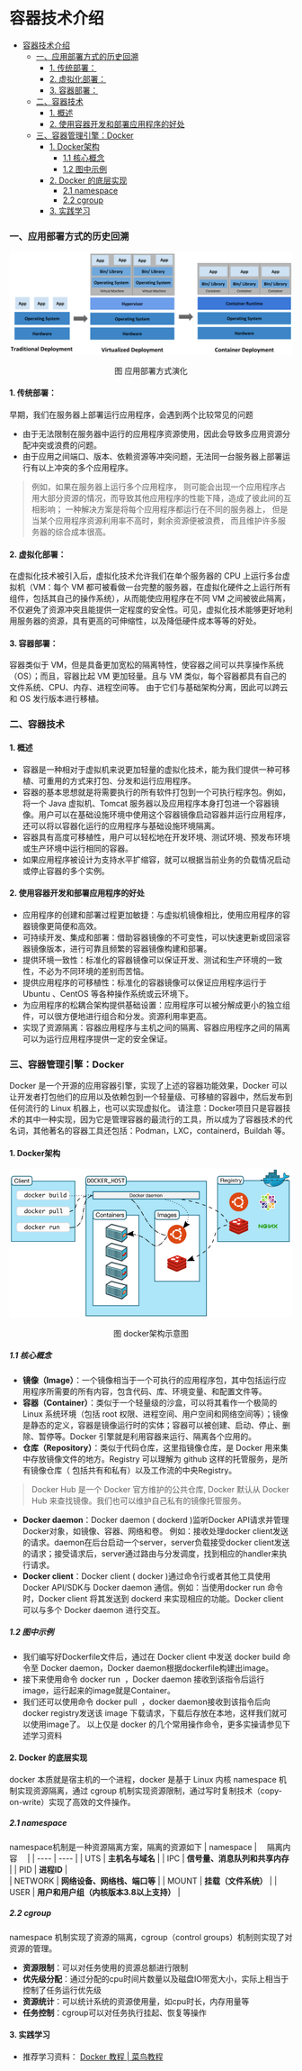 容器技术介绍
=============
- [容器技术介绍](#容器技术介绍)
    - [一、应用部署方式的历史回溯](#一、应用部署方式的历史回溯)
      - [1. 传统部署：](#1传统部署：)
      - [2. 虚拟化部署：](#2虚拟化部署：)
      - [3. 容器部署：](#3容器部署：)
    - [二、容器技术](#二、容器技术)
      - [1. 概述](#1概述)
      - [2. 使用容器开发和部署应用程序的好处](#2使用容器开发和部署应用程序的好处)
    - [三、容器管理引擎：Docker](#三、容器管理引擎：docker)
      - [1. Docker架构](#1-docker架构)
        - [1.1 核心概念](#1-1核心概念)
        - [1.2 图中示例](#1-2图中示例)
      - [2. Docker 的底层实现](#2-docker的底层实现)
        - [2.1 namespace](#2-1-namespace)
        - [2.2 cgroup](#2-2-cgroup)
      - [3. 实践学习](#3实践学习)


### 一、应用部署方式的历史回溯
![应用部署方式演化](image/应用部署方式.png)
<p align="center">图 应用部署方式演化</p>

#### 1. 传统部署：
早期，我们在服务器上部署运行应用程序，会遇到两个比较常见的问题
- 由于无法限制在服务器中运行的应用程序资源使用，因此会导致多应用资源分配冲突或浪费的问题。
- 由于应用之间端口、版本、依赖资源等冲突问题，无法同一台服务器上部署运行有以上冲突的多个应用程序。
>例如，如果在服务器上运行多个应用程序， 则可能会出现一个应用程序占用大部分资源的情况，而导致其他应用程序的性能下降，造成了彼此间的互相影响； 一种解决方案是将每个应用程序都运行在不同的服务器上， 但是当某个应用程序资源利用率不高时，剩余资源便被浪费， 而且维护许多服务器的综合成本很高。
#### 2. 虚拟化部署：
在虚拟化技术被引入后，虚拟化技术允许我们在单个服务器的 CPU 上运行多台虚拟机（VM：每个 VM 都可被看做一台完整的服务器，在虚拟化硬件之上运行所有组件，包括其自己的操作系统），从而能使应用程序在不同 VM 之间被彼此隔离，不仅避免了资源冲突且能提供一定程度的安全性。可见，虚拟化技术能够更好地利用服务器的资源，具有更高的可伸缩性，以及降低硬件成本等等的好处。
#### 3. 容器部署：
容器类似于 VM，但是具备更加宽松的隔离特性，使容器之间可以共享操作系统（OS）；而且，容器比起 VM 更加轻量。且与 VM 类似，每个容器都具有自己的文件系统、CPU、内存、进程空间等。 由于它们与基础架构分离，因此可以跨云和 OS 发行版本进行移植。

### 二、容器技术
#### 1. 概述
- 容器是一种相对于虚拟机来说更加轻量的虚拟化技术，能为我们提供一种可移植、可重用的方式来打包、分发和运行应用程序。
- 容器的基本思想就是将需要执行的所有软件打包到一个可执行程序包。例如，将一个 Java 虚拟机、Tomcat 服务器以及应用程序本身打包进一个容器镜像。用户可以在基础设施环境中使用这个容器镜像启动容器并运行应用程序，还可以将以容器化运行的应用程序与基础设施环境隔离。
- 容器具有高度可移植性，用户可以轻松地在开发环境、测试环境、预发布环境或生产环境中运行相同的容器。
- 如果应用程序被设计为支持水平扩缩容，就可以根据当前业务的负载情况启动或停止容器的多个实例。
#### 2. 使用容器开发和部署应用程序的好处
- 应用程序的创建和部署过程更加敏捷：与虚拟机镜像相比，使用应用程序的容器镜像更简便和高效。
- 可持续开发、集成和部署：借助容器镜像的不可变性，可以快速更新或回滚容器镜像版本，进行可靠且频繁的容器镜像构建和部署。
- 提供环境一致性：标准化的容器镜像可以保证开发、测试和生产环境的一致性，不必为不同环境的差别而苦恼。
- 提供应用程序的可移植性：标准化的容器镜像可以保证应用程序运行于 Ubuntu 、CentOS  等各种操作系统或云环境下。
- 为应用程序的松耦合架构提供基础设置：应用程序可以被分解成更小的独立组件，可以很方便地进行组合和分发。资源利用率更高。
- 实现了资源隔离：容器应用程序与主机之间的隔离、容器应用程序之间的隔离可以为运行应用程序提供一定的安全保证。

### 三、容器管理引擎：Docker
Docker 是一个开源的应用容器引擎，实现了上述的容器功能效果，Docker 可以让开发者打包他们的应用以及依赖包到一个轻量级、可移植的容器中，然后发布到任何流行的 Linux 机器上，也可以实现虚拟化。
请注意：Docker项目只是容器技术的其中一种实现，因为它是管理容器的最流行的工具，所以成为了容器技术的代名词，其他著名的容器工具还包括：Podman，LXC，containerd，Buildah 等。

#### 1. Docker架构
![docker架构示意图](image/docker架构示意图.png)
<p align="center">图 docker架构示意图</p>

##### 1.1 核心概念
- **镜像（Image）**：一个镜像相当于一个可执行的应用程序包，其中包括运行应用程序所需要的所有内容，包含代码、库、环境变量、和配置文件等。
- **容器（Container）**：类似于一个轻量级的沙盒，可以将其看作一个极简的 Linux 系统环境（包括 root 权限、进程空间、用户空间和网络空间等）；镜像是静态的定义，容器是镜像运行时的实体；容器可以被创建、启动、停止、删除、暂停等。Docker 引擎就是利用容器来运行、隔离各个应用的。
- **仓库（Repository）**：类似于代码仓库，这里指镜像仓库，是 Docker 用来集中存放镜像文件的地方。Registry 可以理解为 github 这样的托管服务，是所有镜像仓库（ 包括共有和私有）以及工作流的中央Registry。
>Docker Hub 是一个 Docker 官方维护的公共仓库, Docker 默认从 Docker Hub 来查找镜像。我们也可以维护自己私有的镜像托管服务。
- **Docker daemon**：Docker daemon ( dockerd )监听Docker API请求并管理Docker对象，如镜像、容器、网络和卷。 例如：接收处理docker client发送的请求。daemon在后台启动一个server，server负载接受docker client发送的请求；接受请求后，server通过路由与分发调度，找到相应的handler来执行请求。
- **Docker client**：Docker client ( docker )通过命令行或者其他工具使用 Docker API/SDK与 Docker daemon 通信。例如：当使用docker run 命令时，Docker client 将其发送到 dockerd 来实现相应的功能。Docker client 可以与多个 Docker daemon 进行交互。
##### 1.2 图中示例
- 我们编写好Dockerfile文件后，通过在 Docker client 中发送 docker build <Dockerfile>  命令至 Docker daemon，Docker daemon根据dockerfile构建出image。
- 接下来使用命令 docker run <image>  ，Docker daemon 接收到该指令后运行image，运行起来的image就是Container。
- 我们还可以使用命令 docker pull <image> ，docker daemon接收到该指令后向docker registry发送该 image 下载请求，下载后存放在本地，这样我们就可以使用image了。
以上仅是 docker 的几个常用操作命令，更多实操请参见下述学习资料

#### 2. Docker 的底层实现 
docker 本质就是宿主机的一个进程，docker 是基于 Linux 内核 namespace 机制实现资源隔离，通过 cgroup 机制实现资源限制，通过写时复制技术（copy-on-write）实现了高效的文件操作。
##### 2.1 namespace
namespace机制是一种资源隔离方案，隔离的资源如下
| namespace | &emsp;隔离内容&emsp; |
|  ----  | ----  |
|  UTS  |  **主机名与域名**  | 
|  IPC  |  **信号量、消息队列和共享内存**  |
|  PID  |  **进程ID**  |  
|  NETWORK  |  **网络设备、网络栈、端口等**  |
|  MOUNT  |  **挂载（文件系统）**  |
|  USER  |  **用户和用户组（内核版本3.8以上支持）**  |   
##### 2.2 cgroup
namespace 机制实现了资源的隔离，cgroup（control groups）机制则实现了对资源的管理。

* **资源限制**：可以对任务使用的资源总额进行限制
* **优先级分配**：通过分配的cpu时间片数量以及磁盘IO带宽大小，实际上相当于控制了任务运行优先级
* **资源统计**：可以统计系统的资源使用量，如cpu时长，内存用量等
* **任务控制**：cgroup可以对任务执行挂起、恢复等操作


#### 3. 实践学习
* 推荐学习资料： [Docker 教程 | 菜鸟教程](https://www.runoob.com/docker/docker-tutorial.html)
